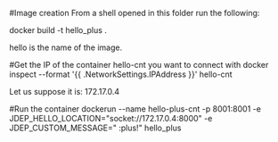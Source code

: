 #Image creation
From a shell opened in this folder run the following:

docker build -t hello_plus .

hello is the name of the image.

#Get the IP of the container hello-cnt you want to connect with
docker inspect --format '{{ .NetworkSettings.IPAddress }}' hello-cnt

Let us suppose it is: 172.17.0.4

#Run the container
dockerun --name hello-plus-cnt -p 8001:8001 -e JDEP_HELLO_LOCATION="socket://172.17.0.4:8000" -e JDEP_CUSTOM_MESSAGE=" :plus!" hello_plus
